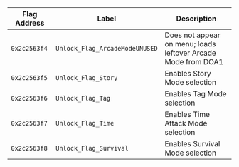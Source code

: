 | Flag Address | Label                          | Description                                                   |
| ------------ | ------------------------------ | ------------------------------------------------------------- |
| `0x2c2563f4` | `Unlock_Flag_ArcadeModeUNUSED` | Does not appear on menu; loads leftover Arcade Mode from DOA1 |
| `0x2c2563f5` | `Unlock_Flag_Story`            | Enables Story Mode selection                                  |
| `0x2c2563f6` | `Unlock_Flag_Tag`              | Enables Tag Mode selection                                    |
| `0x2c2563f7` | `Unlock_Flag_Time`             | Enables Time Attack Mode selection                            |
| `0x2c2563f8` | `Unlock_Flag_Survival`         | Enables Survival Mode selection                               |
